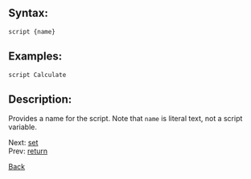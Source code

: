 ## Syntax:
`script {name}`
## Examples:
`script Calculate`

## Description:
Provides a name for the script. Note that `name` is literal text, not a script variable.

Next: [set](set.md)  
Prev: [return](return.md)

[Back](../../README.md)
